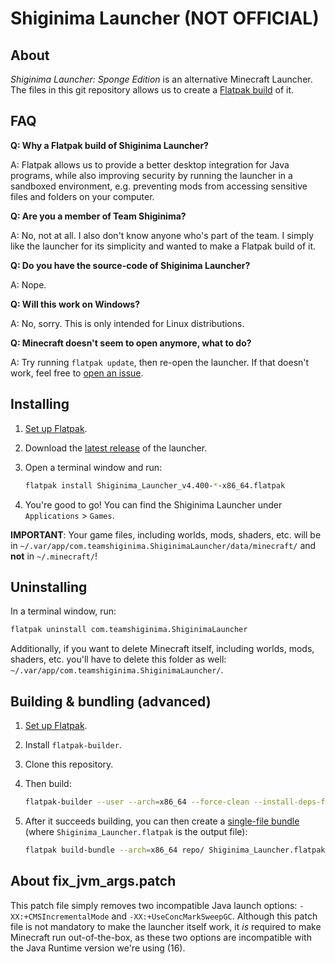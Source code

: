 # Shiginima Launcher (NOT OFFICIAL)

## About

*Shiginima Launcher: Sponge Edition* is an alternative Minecraft Launcher. The files in this git repository allows us to create a [Flatpak build](https://flatpak.org/) of it.

## FAQ

**Q: Why a Flatpak build of Shiginima Launcher?**

A: Flatpak allows us to provide a better desktop integration for Java programs, while also improving security by running the launcher in a sandboxed environment, e.g. preventing mods from accessing sensitive files and folders on your computer.

**Q: Are you a member of Team Shiginima?**

A: No, not at all. I also don't know anyone who's part of the team. I simply like the launcher for its simplicity and wanted to make a Flatpak build of it.

**Q: Do you have the source-code of Shiginima Launcher?**

A: Nope.

**Q: Will this work on Windows?**

A: No, sorry. This is only intended for Linux distributions.

**Q: Minecraft doesn't seem to open anymore, what to do?**

A: Try running `flatpak update`, then re-open the launcher. If that doesn't work, feel free to [open an issue](https://github.com/guihkx/com.teamshiginima.ShiginimaLauncher/issues).

## Installing

1. [Set up Flatpak](https://flatpak.org/setup/).
2. Download the [latest release](https://github.com/guihkx/com.teamshiginima.ShiginimaLauncher/releases) of the launcher.
3. Open a terminal window and run:

    ```bash
    flatpak install Shiginima_Launcher_v4.400-*-x86_64.flatpak
    ```

4. You're good to go! You can find the Shiginima Launcher under `Applications` > `Games`.

**IMPORTANT**: Your game files, including worlds, mods, shaders, etc. will be in `~/.var/app/com.teamshiginima.ShiginimaLauncher/data/minecraft/` and **not** in `~/.minecraft/`!

## Uninstalling

In a terminal window, run:

```bash
flatpak uninstall com.teamshiginima.ShiginimaLauncher
```

Additionally, if you want to delete Minecraft itself, including worlds, mods, shaders, etc. you'll have to delete this folder as well: `~/.var/app/com.teamshiginima.ShiginimaLauncher/`.

## Building & bundling (advanced)

1. [Set up Flatpak](https://flatpak.org/setup/).
2. Install `flatpak-builder`.
3. Clone this repository.
4. Then build:

    ```bash
    flatpak-builder --user --arch=x86_64 --force-clean --install-deps-from=flathub --repo=repo/ --sandbox build com.teamshiginima.ShiginimaLauncher.yaml
    ```

5. After it succeeds building, you can then create a [single-file bundle](https://docs.flatpak.org/en/latest/single-file-bundles.html) (where `Shiginima_Launcher.flatpak` is the output file):

    ```bash
    flatpak build-bundle --arch=x86_64 repo/ Shiginima_Launcher.flatpak com.teamshiginima.ShiginimaLauncher stable
    ```

## About fix_jvm_args.patch

This patch file simply removes two incompatible Java launch options: `-XX:+CMSIncrementalMode` and `-XX:+UseConcMarkSweepGC`.
Although this patch file is not mandatory to make the launcher itself work, it *is* required to make Minecraft run out-of-the-box, as these two options are incompatible with the Java Runtime version we're using (16).
